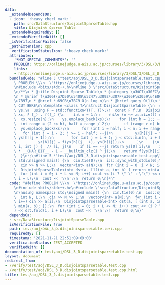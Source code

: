 ```yaml
---
data:
  _extendedDependsOn:
  - icon: ':heavy_check_mark:'
    path: src/DataStructure/DisjointSparseTable.hpp
    title: Disjoint-Sparse-Table
  _extendedRequiredBy: []
  _extendedVerifiedWith: []
  _isVerificationFailed: false
  _pathExtension: cpp
  _verificationStatusIcon: ':heavy_check_mark:'
  attributes:
    '*NOT_SPECIAL_COMMENTS*': ''
    PROBLEM: https://onlinejudge.u-aizu.ac.jp/courses/library/3/DSL/3/DSL_3_D
    links:
    - https://onlinejudge.u-aizu.ac.jp/courses/library/3/DSL/3/DSL_3_D
  bundledCode: "#line 1 \"test/aoj/DSL_3_D.disjointsparsetable.test.cpp\"\n#define\
    \ PROBLEM \\\n  \"https://onlinejudge.u-aizu.ac.jp/courses/library/3/DSL/3/DSL_3_D\"\
    \n#include <bits/stdc++.h>\n#line 3 \"src/DataStructure/DisjointSparseTable.hpp\"\
    \n/**\n * @title Disjoint-Sparse-Table\n * @category \u30C7\u30FC\u30BF\u69CB\u9020\
    \n * @brief f\u306F\u7D50\u5408\u5247\u3092\u307F\u305F\u3059\u4E8C\u9805\u6F14\
    \u7B97\n * @brief \u69CB\u7BC9 O(n log n)\n * @brief query O(1)\n */\n\n// BEGIN\
    \ CUT HERE\n\ntemplate <class T>\nstruct DisjointSparseTable {\n  std::vector<std::vector<T>>\
    \ ys;\n  using F = std::function<T(T, T)>;\n  const F f;\n  DisjointSparseTable(std::vector<T>\
    \ xs, F f_) : f(f_) {\n    int n = 1;\n    while (n <= xs.size()) n *= 2;\n  \
    \  xs.resize(n);\n    ys.emplace_back(xs);\n    for (int h = 1;; ++h) {\n    \
    \  int range = (2 << h), half = range / 2;\n      if (range > n) break;\n    \
    \  ys.emplace_back(xs);\n      for (int i = half; i < n; i += range) {\n     \
    \   for (int j = i - 2; j >= i - half; --j)\n          ys[h][j] = f(ys[h][j],\
    \ ys[h][j + 1]);\n        for (int j = i + 1; j < std::min(n, i + half); ++j)\n\
    \          ys[h][j] = f(ys[h][j - 1], ys[h][j]);\n      }\n    }\n  }\n  T fold(int\
    \ i, int j) {  // [i, j)\n    if (i == --j) return ys[0][i];\n    int h = sizeof(int)\
    \ * __CHAR_BIT__ - 1 - __builtin_clz(i ^ j);\n    return f(ys[h][i], ys[h][j]);\n\
    \  }\n};\n#line 5 \"test/aoj/DSL_3_D.disjointsparsetable.test.cpp\"\n\nusing namespace\
    \ std;\nsigned main() {\n  cin.tie(0);\n  ios::sync_with_stdio(0);\n  int N, L;\n\
    \  cin >> N >> L;\n  vector<int> a(N);\n  for (int i = 0; i < N; i++) cin >> a[i];\n\
    \  DisjointSparseTable<int> dst(a, [](int a, int b) { return min(a, b); });\n\
    \  for (int i = 0; i + L <= N; i++) cout << (i ? \" \" : \"\") << dst.fold(i,\
    \ i + L);\n  cout << '\\n';\n  return 0;\n}\n"
  code: "#define PROBLEM \\\n  \"https://onlinejudge.u-aizu.ac.jp/courses/library/3/DSL/3/DSL_3_D\"\
    \n#include <bits/stdc++.h>\n#include \"src/DataStructure/DisjointSparseTable.hpp\"\
    \n\nusing namespace std;\nsigned main() {\n  cin.tie(0);\n  ios::sync_with_stdio(0);\n\
    \  int N, L;\n  cin >> N >> L;\n  vector<int> a(N);\n  for (int i = 0; i < N;\
    \ i++) cin >> a[i];\n  DisjointSparseTable<int> dst(a, [](int a, int b) { return\
    \ min(a, b); });\n  for (int i = 0; i + L <= N; i++) cout << (i ? \" \" : \"\"\
    ) << dst.fold(i, i + L);\n  cout << '\\n';\n  return 0;\n}"
  dependsOn:
  - src/DataStructure/DisjointSparseTable.hpp
  isVerificationFile: true
  path: test/aoj/DSL_3_D.disjointsparsetable.test.cpp
  requiredBy: []
  timestamp: '2021-11-21 22:51:09+09:00'
  verificationStatus: TEST_ACCEPTED
  verifiedWith: []
documentation_of: test/aoj/DSL_3_D.disjointsparsetable.test.cpp
layout: document
redirect_from:
- /verify/test/aoj/DSL_3_D.disjointsparsetable.test.cpp
- /verify/test/aoj/DSL_3_D.disjointsparsetable.test.cpp.html
title: test/aoj/DSL_3_D.disjointsparsetable.test.cpp
---
```

